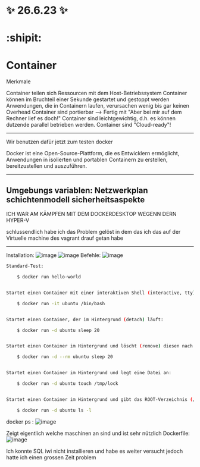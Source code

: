 # :sparkles: 26.6.23 :sparkles: 
# :shipit:
# Container
Merkmale 

Container teilen sich Ressourcen mit dem Host-Betriebssystem
Container können im Bruchteil einer Sekunde gestartet und gestoppt werden
Anwendungen, die in Containern laufen, verursachen wenig bis gar keinen Overhead
Container sind portierbar --> Fertig mit "Aber bei mir auf dem Rechner lief es doch!"
Container sind leichtgewichtig, d.h. es können dutzende parallel betrieben werden.
Container sind "Cloud-ready"!

---------------------- 
Wir benutzen dafür jetzt zum testen docker

Docker ist eine Open-Source-Plattform, die es Entwicklern ermöglicht, Anwendungen in isolierten und portablen Containern zu erstellen, bereitzustellen und auszuführen.

---
Umgebungs variablen:
Netzwerkplan
schichtenmodell 
sicherheitsaspekte
---------
ICH WAR AM KÄMPFEN MIT DEM DOCKERDESKTOP WEGENN DERN HYPER-V

schlussendlich habe ich das Problem gelöst in dem das ich das auf der Virtuelle machine des vagrant drauf getan habe

---
Installation:
 ![image](https://github.com/aurora150/M300/assets/52505952/f4898b17-2760-4dd5-b086-e64adb0df34d)
![image](https://github.com/aurora150/M300/assets/52505952/b0c01a11-7d4d-4e01-a244-32803e0f255f)
Befehle:
![image](https://github.com/aurora150/M300/assets/52505952/52a4ea25-2e55-4819-84b2-df811b4d1812)

```bash
Standard-Test:

    $ docker run hello-world


Startet einen Container mit einer interaktiven Shell (interactive, tty):

    $ docker run -it ubuntu /bin/bash


Startet einen Container, der im Hintergrund (detach) läuft:

    $ docker run -d ubuntu sleep 20


Startet einen Container im Hintergrund und löscht (remove) diesen nach Beendigung des Jobs:

    $ docker run -d --rm ubuntu sleep 20


Startet einen Container im Hintergrund und legt eine Datei an:

    $ docker run -d ubuntu touch /tmp/lock


Startet einen Container im Hintergrund und gibt das ROOT-Verzeichnis (/) nach STDOUT aus:

    $ docker run -d ubuntu ls -l
```

docker ps :
![image](https://github.com/aurora150/M300/assets/52505952/8f623156-6a30-40d4-8fca-c0cad7590f43)

Zeigt eigentlich welche maschinen an sind und ist sehr nützlich
Dockerfile:
![image](https://github.com/aurora150/M300/assets/52505952/2b7bf9fc-5e9a-4fbf-acb1-d9ebd51e71e3)

Ich konnte SQL iwi nicht installieren und habe es weiter versucht jedoch hatte ich einen grossen  Zeit problem



